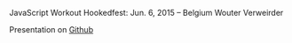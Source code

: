 JavaScript Workout
Hookedfest: Jun. 6, 2015 – Belgium
Wouter Verweirder

Presentation on [Github](https://github.com/wouterverweirder/javascript-workout)
